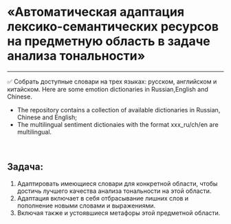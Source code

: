 #  «Автоматическая адаптация лексико-семантических ресурсов на предметную область в задаче анализа тональности»
---
✅ Собрать доступные словари на трех языках: русском, английском и китайском. 
Here are some emotion dictionaries in Russian,English and Chinese.
- The repository contains a collection of available dictionaries in Russian, Chinese and English;
- The multilingual sentiment dictionaies with the format xxx_ru/ch/en are multilingual.
<br>

## Задача: 
1. Адаптировать имеющиеся словари для конкретной области, чтобы достичь лучшего качества анализа тональности на этой области.
2. Адаптация включает в себя отбрасывание лишних слов и пополнение новыми словами и выражениями.
3. Включая также и устоявшиеся метафоры этой предметной области.

